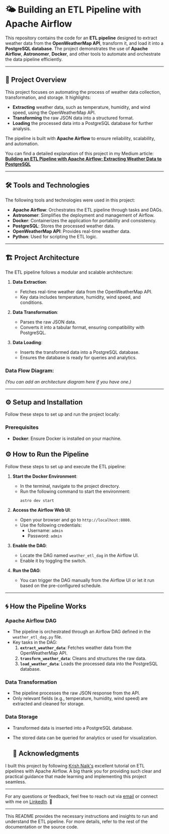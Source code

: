 
# 🌤️ Building an ETL Pipeline with Apache Airflow

This repository contains the code for an **ETL pipeline** designed to extract weather data from the **OpenWeatherMap API**, transform it, and load it into a **PostgreSQL database**. The project demonstrates the use of **Apache Airflow**, **Astronomer**, **Docker**, and other tools to automate and orchestrate the data pipeline efficiently.

---

## 📖 Project Overview

This project focuses on automating the process of weather data collection, transformation, and storage. It highlights:
- **Extracting** weather data, such as temperature, humidity, and wind speed, using the OpenWeatherMap API.
- **Transforming** the raw JSON data into a structured format.
- **Loading** the processed data into a PostgreSQL database for further analysis.

The pipeline is built with **Apache Airflow** to ensure reliability, scalability, and automation.

You can find a detailed explanation of this project in my Medium article:  
[**Building an ETL Pipeline with Apache Airflow: Extracting Weather Data to PostgreSQL**](https://medium.com/@yadavprachi5898/building-an-etl-pipeline-with-apache-airflow-extracting-weather-data-to-postgresql-5a36a5290040)

---

## 🛠️ Tools and Technologies

The following tools and technologies were used in this project:

- **Apache Airflow**: Orchestrates the ETL pipeline through tasks and DAGs.
- **Astronomer**: Simplifies the deployment and management of Airflow.
- **Docker**: Containerizes the application for portability and consistency.
- **PostgreSQL**: Stores the processed weather data.
- **OpenWeatherMap API**: Provides real-time weather data.
- **Python**: Used for scripting the ETL logic.

---

## 🏗️ Project Architecture

The ETL pipeline follows a modular and scalable architecture:

1. **Data Extraction**:
   - Fetches real-time weather data from the OpenWeatherMap API.
   - Key data includes temperature, humidity, wind speed, and conditions.

2. **Data Transformation**:
   - Parses the raw JSON data.
   - Converts it into a tabular format, ensuring compatibility with PostgreSQL.

3. **Data Loading**:
   - Inserts the transformed data into a PostgreSQL database.
   - Ensures the database is ready for queries and analytics.

### Data Flow Diagram:
*(You can add an architecture diagram here if you have one.)*

---

## ⚙️ Setup and Installation

Follow these steps to set up and run the project locally:

### Prerequisites
- **Docker**: Ensure Docker is installed on your machine.

## ⚙️ How to Run the Pipeline

Follow these steps to set up and execute the ETL pipeline:

1. **Start the Docker Environment**:
   - In the terminal, navigate to the project directory.
   - Run the following command to start the environment:
     ```bash
     astro dev start
     ```

2. **Access the Airflow Web UI**:
   - Open your browser and go to `http://localhost:8080`.
   - Use the following credentials:
     - Username: `admin`
     - Password: `admin`

3. **Enable the DAG**:
   - Locate the DAG named `weather_etl_dag` in the Airflow UI.
   - Enable it by toggling the switch.

4. **Run the DAG**:
   - You can trigger the DAG manually from the Airflow UI or let it run based on the pre-configured schedule.

---

## 🌀 How the Pipeline Works

### **Apache Airflow DAG**
- The pipeline is orchestrated through an Airflow DAG defined in the `weather_etl_dag.py` file.
- Key tasks in the DAG:
  1. **`extract_weather_data`**: Fetches weather data from the OpenWeatherMap API.
  2. **`transform_weather_data`**: Cleans and structures the raw data.
  3. **`load_weather_data`**: Loads the processed data into the PostgreSQL database.

### **Data Transformation**
- The pipeline processes the raw JSON response from the API.
- Only relevant fields (e.g., temperature, humidity, wind speed) are extracted and cleaned for storage.

### **Data Storage**
- Transformed data is inserted into a PostgreSQL database.
- The stored data can be queried for analytics or used for visualization.

  ## 🙏 Acknowledgments

I built this project by following [Krish Naik's](https://www.youtube.com/c/KrishNaik) excellent tutorial on ETL pipelines with Apache Airflow. A big thank you for providing such clear and practical guidance that made learning and implementing this project seamless.

---

For any questions or feedback, feel free to reach out via [email](mailto:yadavprachi5898@gmail.com) or connect with me on [LinkedIn](https://www.linkedin.com/in/prachi-yadav-559222189/). 🚀

---

This README provides the necessary instructions and insights to run and understand the ETL pipeline. For more details, refer to the rest of the documentation or the source code.
